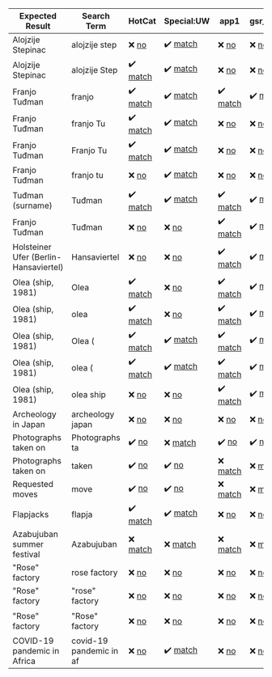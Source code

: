 | Expected Result | Search Term | HotCat | Special:UW | app1 | gsr_intitle | app2 | app3 | app4 |
| --- | --- | --- | --- | --- | --- | --- | --- | --- |
| Alojzije Stepinac | alojzije step | :x: [no](https://commons.wikimedia.org/w/api.php?format=json&action=query&list=allpages&apnamespace=14&aplimit=90&apfrom=alojzije+step&apprefix=alojzije+step "---") | :heavy_check_mark: [match](https://commons.wikimedia.org/w/api.php?format=json&action=opensearch&formatversion=2&namespace=14&limit=90&search=alojzije+step "Category:Alojzije Stepinac, Category:Alojzije Stepinac Square (Gospić), Category:Alojzije Stepinac in sculptures, Category:Alojzije Stepinac street (Orebić), Category:Alojzije Stepinac street (Široki Brijeg), Category:Alojzije Stepinac bust in Gospić") | :x: [no](https://commons.wikimedia.org/w/api.php?format=json&action=query&formatversion=2&generator=search&gsrnamespace=14&gsrlimit=90&gsroffset=0&gsrsearch=alojzije+step "---") | :x: [no](https://commons.wikimedia.org/w/api.php?format=json&action=query&formatversion=2&generator=search&gsrnamespace=14&gsrlimit=90&gsroffset=0&gsrsearch=intitle%3Aalojzije+step "---") | :x: [no](https://commons.wikimedia.org/w/api.php?format=json&action=query&formatversion=2&generator=allcategories&gaclimit=90&gacoffset=0&gacprefix=alojzije+step "---") | :x: [no](https://commons.wikimedia.org/w/api.php?format=json&action=query&formatversion=2&generator=categorymembers&gcmtype=subcat&prop=info&gcmlimit=500&gcmtitle=alojzije+step "---") | :x: [no](https://commons.wikimedia.org/w/api.php?format=json&action=query&formatversion=2&generator=categories&prop=info&gcllimit=500&titles=alojzije+step "---") |
| Alojzije Stepinac | alojzije Step | :heavy_check_mark: [match](https://commons.wikimedia.org/w/api.php?format=json&action=query&list=allpages&apnamespace=14&aplimit=90&apfrom=alojzije+Step&apprefix=alojzije+Step "Category:Alojzije Stepinac, Category:Alojzije Stepinac Square (Gospić), Category:Alojzije Stepinac bust in Gospić, Category:Alojzije Stepinac in sculptures, Category:Alojzije Stepinac street (Orebić), Category:Alojzije Stepinac street (Široki Brijeg)") | :heavy_check_mark: [match](https://commons.wikimedia.org/w/api.php?format=json&action=opensearch&formatversion=2&namespace=14&limit=90&search=alojzije+Step "Category:Alojzije Stepinac, Category:Alojzije Stepinac Square (Gospić), Category:Alojzije Stepinac in sculptures, Category:Alojzije Stepinac street (Orebić), Category:Alojzije Stepinac street (Široki Brijeg), Category:Alojzije Stepinac bust in Gospić") | :x: [no](https://commons.wikimedia.org/w/api.php?format=json&action=query&formatversion=2&generator=search&gsrnamespace=14&gsrlimit=90&gsroffset=0&gsrsearch=alojzije+Step "---") | :x: [no](https://commons.wikimedia.org/w/api.php?format=json&action=query&formatversion=2&generator=search&gsrnamespace=14&gsrlimit=90&gsroffset=0&gsrsearch=intitle%3Aalojzije+Step "---") | :heavy_check_mark: [match](https://commons.wikimedia.org/w/api.php?format=json&action=query&formatversion=2&generator=allcategories&gaclimit=90&gacoffset=0&gacprefix=alojzije+Step "Category:Alojzije Stepinac, Category:Alojzije Stepinac street (Orebić), Category:Alojzije Stepinac street (Široki Brijeg), Category:Alojzije Stepinac in sculptures, Category:Alojzije Stepinac Square (Gospić), Category:Alojzije Stepinac bust in Gospić") | :x: [no](https://commons.wikimedia.org/w/api.php?format=json&action=query&formatversion=2&generator=categorymembers&gcmtype=subcat&prop=info&gcmlimit=500&gcmtitle=alojzije+Step "---") | :x: [no](https://commons.wikimedia.org/w/api.php?format=json&action=query&formatversion=2&generator=categories&prop=info&gcllimit=500&titles=alojzije+Step "---") |
| Franjo Tuđman | franjo | :heavy_check_mark: [match](https://commons.wikimedia.org/w/api.php?format=json&action=query&list=allpages&apnamespace=14&aplimit=90&apfrom=franjo&apprefix=franjo "Category:Franjo Tuđman, Category:Franjo Tuđman's grave, Category:Franjo Tuđman Square (Virovitica), Category:Franjo Tuđman Square (Zagreb), Category:Franjo Tuđman bridge (Dubrovnik), Category:Franjo Tuđman bridge (Čapljina), Category:Franjo Tuđman bust in Diklo, Category:Franjo Tuđman bust in Gospić, Category:Franjo Tuđman bust in Novalja, Category:Franjo Tuđman bust in Sv. Filip i Jakov, Category:Franjo Tuđman bust in Veliko Trgovišće, Category:Franjo Tuđman park, Duga Resa, Category:Franjo Tuđman sculptures, Category:Franjo Tuđman shore (Orebić), Category:Franjo Tuđman square in Blato (Korčula), Category:Franjo Tuđman squares, Category:Franjo Tuđman statue in Makarska, Category:Franjo Tuđman statue in Pridraga, Category:Franjo Tuđman street (Grude), Category:Franjo Tuđman streets") | :heavy_check_mark: [match](https://commons.wikimedia.org/w/api.php?format=json&action=opensearch&formatversion=2&namespace=14&limit=90&search=franjo "Category:Franjo Tuđman, Category:Franjo Tuđman bridge (Dubrovnik), Category:Franjo Tuđman square in Blato (Korčula), Category:Franjo Tuđman statue in Makarska, Category:Franjo Tuđman bust in Diklo, Category:Franjo Tuđman park, Duga Resa, Category:Franjo Tuđman street (Grude), Category:Franjo Tuđman bust in Novalja, Category:Franjo Tuđman bust in Gospić, Category:Franjo Tuđman squares, Category:Franjo Tuđman Square (Virovitica), Category:Franjo Tuđman streets, Category:Franjo Tuđman statue in Pridraga, Category:Franjo Tuđman shore (Orebić), Category:Franjo Tuđman Square (Zagreb), Category:Franjo Tuđman bust in Sv. Filip i Jakov, Category:Franjo Tuđman bridge (Čapljina), Category:Franjo Tuđman bust in Veliko Trgovišće, Category:Franjo Tuđman sculptures, Category:Franjo Tuđman's grave") | :heavy_check_mark: [match](https://commons.wikimedia.org/w/api.php?format=json&action=query&formatversion=2&generator=search&gsrnamespace=14&gsrlimit=90&gsroffset=0&gsrsearch=franjo "Category:Franjo Tuđman, Category:Franjo Tuđman bridge (Čapljina), Category:Franjo Tuđman bridge (Dubrovnik)") | :heavy_check_mark: [match](https://commons.wikimedia.org/w/api.php?format=json&action=query&formatversion=2&generator=search&gsrnamespace=14&gsrlimit=90&gsroffset=0&gsrsearch=intitle%3Afranjo "Category:Franjo Tuđman, Category:Franjo Tuđman bridge (Čapljina), Category:Franjo Tuđman shore (Orebić), Category:Franjo Tuđman bridge (Dubrovnik), Category:Franjo Tuđman street (Grude), Category:Franjo Tuđman statue in Makarska, Category:Franjo Tuđman park, Duga Resa, Category:Franjo Tuđman bust in Diklo, Category:Franjo Tuđman Square (Virovitica), Category:Franjo Tuđman squares, Category:Franjo Tuđman streets, Category:Franjo Tuđman Square (Zagreb), Category:Franjo Tuđman bust in Gospić, Category:Franjo Tuđman bust in Novalja") | :heavy_check_mark: [match](https://commons.wikimedia.org/w/api.php?format=json&action=query&formatversion=2&generator=allcategories&gaclimit=90&gacoffset=0&gacprefix=franjo "Category:Franjo Tuđman Airport, Category:Franjo Tuđman, Category:Franjo Tuđman bridge (Čapljina), Category:Franjo Tuđman shore (Orebić), Category:Franjo Tuđman bridge (Dubrovnik), Category:Franjo Tuđman street (Grude), Category:Franjo Tuđman square in Blato (Korčula), Category:Franjo Tuđman bust in Sv. Filip i Jakov, Category:Franjo Tuđman statue in Makarska, Category:Franjo Tuđman park, Duga Resa, Category:Franjo Tuđman sculptures, Category:Franjo Tuđman statue in Pridraga, Category:Franjo Tuđman bust in Diklo, Category:Franjo Tuđman bust in Veliko Trgovišće, Category:Franjo Tuđman Square (Virovitica), Category:Franjo Tuđman squares, Category:Franjo Tuđman streets, Category:Franjo Tuđman Square (Zagreb), Category:Franjo Tuđman bust in Gospić, Category:Franjo Tuđman bust in Novalja, Category:Franjo Tuđman's grave") | :x: [no](https://commons.wikimedia.org/w/api.php?format=json&action=query&formatversion=2&generator=categorymembers&gcmtype=subcat&prop=info&gcmlimit=500&gcmtitle=franjo "---") | :x: [no](https://commons.wikimedia.org/w/api.php?format=json&action=query&formatversion=2&generator=categories&prop=info&gcllimit=500&titles=franjo "---") |
| Franjo Tuđman | franjo Tu | :heavy_check_mark: [match](https://commons.wikimedia.org/w/api.php?format=json&action=query&list=allpages&apnamespace=14&aplimit=90&apfrom=franjo+Tu&apprefix=franjo+Tu "Category:Franjo Tuđman, Category:Franjo Tuđman's grave, Category:Franjo Tuđman Square (Virovitica), Category:Franjo Tuđman Square (Zagreb), Category:Franjo Tuđman bridge (Dubrovnik), Category:Franjo Tuđman bridge (Čapljina), Category:Franjo Tuđman bust in Diklo, Category:Franjo Tuđman bust in Gospić, Category:Franjo Tuđman bust in Novalja, Category:Franjo Tuđman bust in Sv. Filip i Jakov, Category:Franjo Tuđman bust in Veliko Trgovišće, Category:Franjo Tuđman park, Duga Resa, Category:Franjo Tuđman sculptures, Category:Franjo Tuđman shore (Orebić), Category:Franjo Tuđman square in Blato (Korčula), Category:Franjo Tuđman squares, Category:Franjo Tuđman statue in Makarska, Category:Franjo Tuđman statue in Pridraga, Category:Franjo Tuđman street (Grude), Category:Franjo Tuđman streets") | :heavy_check_mark: [match](https://commons.wikimedia.org/w/api.php?format=json&action=opensearch&formatversion=2&namespace=14&limit=90&search=franjo+Tu "Category:Franjo Tuđman, Category:Franjo Tuđman bridge (Dubrovnik), Category:Franjo Tuđman square in Blato (Korčula), Category:Franjo Tuđman statue in Makarska, Category:Franjo Tuđman bust in Diklo, Category:Franjo Tuđman park, Duga Resa, Category:Franjo Tuđman street (Grude), Category:Franjo Tuđman bust in Novalja, Category:Franjo Tuđman bust in Gospić, Category:Franjo Tuđman squares, Category:Franjo Tuđman Square (Virovitica), Category:Franjo Tuđman streets, Category:Franjo Tuđman statue in Pridraga, Category:Franjo Tuđman shore (Orebić), Category:Franjo Tuđman Square (Zagreb), Category:Franjo Tuđman bust in Sv. Filip i Jakov, Category:Franjo Tuđman bridge (Čapljina), Category:Franjo Tuđman bust in Veliko Trgovišće, Category:Franjo Tuđman sculptures, Category:Franjo Tuđman's grave") | :x: [no](https://commons.wikimedia.org/w/api.php?format=json&action=query&formatversion=2&generator=search&gsrnamespace=14&gsrlimit=90&gsroffset=0&gsrsearch=franjo+Tu "---") | :x: [no](https://commons.wikimedia.org/w/api.php?format=json&action=query&formatversion=2&generator=search&gsrnamespace=14&gsrlimit=90&gsroffset=0&gsrsearch=intitle%3Afranjo+Tu "---") | :heavy_check_mark: [match](https://commons.wikimedia.org/w/api.php?format=json&action=query&formatversion=2&generator=allcategories&gaclimit=90&gacoffset=0&gacprefix=franjo+Tu "Category:Franjo Tuđman Airport, Category:Franjo Tuđman, Category:Franjo Tuđman bridge (Čapljina), Category:Franjo Tuđman shore (Orebić), Category:Franjo Tuđman bridge (Dubrovnik), Category:Franjo Tuđman street (Grude), Category:Franjo Tuđman square in Blato (Korčula), Category:Franjo Tuđman bust in Sv. Filip i Jakov, Category:Franjo Tuđman statue in Makarska, Category:Franjo Tuđman park, Duga Resa, Category:Franjo Tuđman sculptures, Category:Franjo Tuđman statue in Pridraga, Category:Franjo Tuđman bust in Diklo, Category:Franjo Tuđman bust in Veliko Trgovišće, Category:Franjo Tuđman Square (Virovitica), Category:Franjo Tuđman squares, Category:Franjo Tuđman streets, Category:Franjo Tuđman Square (Zagreb), Category:Franjo Tuđman bust in Gospić, Category:Franjo Tuđman bust in Novalja, Category:Franjo Tuđman's grave") | :x: [no](https://commons.wikimedia.org/w/api.php?format=json&action=query&formatversion=2&generator=categorymembers&gcmtype=subcat&prop=info&gcmlimit=500&gcmtitle=franjo+Tu "---") | :x: [no](https://commons.wikimedia.org/w/api.php?format=json&action=query&formatversion=2&generator=categories&prop=info&gcllimit=500&titles=franjo+Tu "---") |
| Franjo Tuđman | Franjo Tu | :heavy_check_mark: [match](https://commons.wikimedia.org/w/api.php?format=json&action=query&list=allpages&apnamespace=14&aplimit=90&apfrom=Franjo+Tu&apprefix=Franjo+Tu "Category:Franjo Tuđman, Category:Franjo Tuđman's grave, Category:Franjo Tuđman Square (Virovitica), Category:Franjo Tuđman Square (Zagreb), Category:Franjo Tuđman bridge (Dubrovnik), Category:Franjo Tuđman bridge (Čapljina), Category:Franjo Tuđman bust in Diklo, Category:Franjo Tuđman bust in Gospić, Category:Franjo Tuđman bust in Novalja, Category:Franjo Tuđman bust in Sv. Filip i Jakov, Category:Franjo Tuđman bust in Veliko Trgovišće, Category:Franjo Tuđman park, Duga Resa, Category:Franjo Tuđman sculptures, Category:Franjo Tuđman shore (Orebić), Category:Franjo Tuđman square in Blato (Korčula), Category:Franjo Tuđman squares, Category:Franjo Tuđman statue in Makarska, Category:Franjo Tuđman statue in Pridraga, Category:Franjo Tuđman street (Grude), Category:Franjo Tuđman streets") | :heavy_check_mark: [match](https://commons.wikimedia.org/w/api.php?format=json&action=opensearch&formatversion=2&namespace=14&limit=90&search=Franjo+Tu "Category:Franjo Tuđman, Category:Franjo Tuđman bridge (Dubrovnik), Category:Franjo Tuđman square in Blato (Korčula), Category:Franjo Tuđman statue in Makarska, Category:Franjo Tuđman bust in Diklo, Category:Franjo Tuđman park, Duga Resa, Category:Franjo Tuđman street (Grude), Category:Franjo Tuđman bust in Novalja, Category:Franjo Tuđman bust in Gospić, Category:Franjo Tuđman squares, Category:Franjo Tuđman Square (Virovitica), Category:Franjo Tuđman streets, Category:Franjo Tuđman statue in Pridraga, Category:Franjo Tuđman shore (Orebić), Category:Franjo Tuđman Square (Zagreb), Category:Franjo Tuđman bust in Sv. Filip i Jakov, Category:Franjo Tuđman bridge (Čapljina), Category:Franjo Tuđman bust in Veliko Trgovišće, Category:Franjo Tuđman sculptures, Category:Franjo Tuđman's grave") | :x: [no](https://commons.wikimedia.org/w/api.php?format=json&action=query&formatversion=2&generator=search&gsrnamespace=14&gsrlimit=90&gsroffset=0&gsrsearch=Franjo+Tu "---") | :x: [no](https://commons.wikimedia.org/w/api.php?format=json&action=query&formatversion=2&generator=search&gsrnamespace=14&gsrlimit=90&gsroffset=0&gsrsearch=intitle%3AFranjo+Tu "---") | :heavy_check_mark: [match](https://commons.wikimedia.org/w/api.php?format=json&action=query&formatversion=2&generator=allcategories&gaclimit=90&gacoffset=0&gacprefix=Franjo+Tu "Category:Franjo Tuđman Airport, Category:Franjo Tuđman, Category:Franjo Tuđman bridge (Čapljina), Category:Franjo Tuđman shore (Orebić), Category:Franjo Tuđman bridge (Dubrovnik), Category:Franjo Tuđman street (Grude), Category:Franjo Tuđman square in Blato (Korčula), Category:Franjo Tuđman bust in Sv. Filip i Jakov, Category:Franjo Tuđman statue in Makarska, Category:Franjo Tuđman park, Duga Resa, Category:Franjo Tuđman sculptures, Category:Franjo Tuđman statue in Pridraga, Category:Franjo Tuđman bust in Diklo, Category:Franjo Tuđman bust in Veliko Trgovišće, Category:Franjo Tuđman Square (Virovitica), Category:Franjo Tuđman squares, Category:Franjo Tuđman streets, Category:Franjo Tuđman Square (Zagreb), Category:Franjo Tuđman bust in Gospić, Category:Franjo Tuđman bust in Novalja, Category:Franjo Tuđman's grave") | :x: [no](https://commons.wikimedia.org/w/api.php?format=json&action=query&formatversion=2&generator=categorymembers&gcmtype=subcat&prop=info&gcmlimit=500&gcmtitle=Franjo+Tu "---") | :x: [no](https://commons.wikimedia.org/w/api.php?format=json&action=query&formatversion=2&generator=categories&prop=info&gcllimit=500&titles=Franjo+Tu "---") |
| Franjo Tuđman | franjo tu | :x: [no](https://commons.wikimedia.org/w/api.php?format=json&action=query&list=allpages&apnamespace=14&aplimit=90&apfrom=franjo+tu&apprefix=franjo+tu "---") | :heavy_check_mark: [match](https://commons.wikimedia.org/w/api.php?format=json&action=opensearch&formatversion=2&namespace=14&limit=90&search=franjo+tu "Category:Franjo Tuđman, Category:Franjo Tuđman bridge (Dubrovnik), Category:Franjo Tuđman square in Blato (Korčula), Category:Franjo Tuđman statue in Makarska, Category:Franjo Tuđman bust in Diklo, Category:Franjo Tuđman park, Duga Resa, Category:Franjo Tuđman street (Grude), Category:Franjo Tuđman bust in Novalja, Category:Franjo Tuđman bust in Gospić, Category:Franjo Tuđman squares, Category:Franjo Tuđman Square (Virovitica), Category:Franjo Tuđman streets, Category:Franjo Tuđman statue in Pridraga, Category:Franjo Tuđman shore (Orebić), Category:Franjo Tuđman Square (Zagreb), Category:Franjo Tuđman bust in Sv. Filip i Jakov, Category:Franjo Tuđman bridge (Čapljina), Category:Franjo Tuđman bust in Veliko Trgovišće, Category:Franjo Tuđman sculptures, Category:Franjo Tuđman's grave") | :x: [no](https://commons.wikimedia.org/w/api.php?format=json&action=query&formatversion=2&generator=search&gsrnamespace=14&gsrlimit=90&gsroffset=0&gsrsearch=franjo+tu "---") | :x: [no](https://commons.wikimedia.org/w/api.php?format=json&action=query&formatversion=2&generator=search&gsrnamespace=14&gsrlimit=90&gsroffset=0&gsrsearch=intitle%3Afranjo+tu "---") | :x: [no](https://commons.wikimedia.org/w/api.php?format=json&action=query&formatversion=2&generator=allcategories&gaclimit=90&gacoffset=0&gacprefix=franjo+tu "---") | :x: [no](https://commons.wikimedia.org/w/api.php?format=json&action=query&formatversion=2&generator=categorymembers&gcmtype=subcat&prop=info&gcmlimit=500&gcmtitle=franjo+tu "---") | :x: [no](https://commons.wikimedia.org/w/api.php?format=json&action=query&formatversion=2&generator=categories&prop=info&gcllimit=500&titles=franjo+tu "---") |
| Tuđman (surname) | Tuđman | :heavy_check_mark: [match](https://commons.wikimedia.org/w/api.php?format=json&action=query&list=allpages&apnamespace=14&aplimit=90&apfrom=Tu%C4%91man&apprefix=Tu%C4%91man "Category:Tuđman (surname)") | :heavy_check_mark: [match](https://commons.wikimedia.org/w/api.php?format=json&action=opensearch&formatversion=2&namespace=14&limit=90&search=Tu%C4%91man "Category:Tuđman (surname)") | :heavy_check_mark: [match](https://commons.wikimedia.org/w/api.php?format=json&action=query&formatversion=2&generator=search&gsrnamespace=14&gsrlimit=90&gsroffset=0&gsrsearch=Tu%C4%91man "Category:Tuđman (surname)") | :heavy_check_mark: [match](https://commons.wikimedia.org/w/api.php?format=json&action=query&formatversion=2&generator=search&gsrnamespace=14&gsrlimit=90&gsroffset=0&gsrsearch=intitle%3ATu%C4%91man "Category:Tuđman (surname)") | :heavy_check_mark: [match](https://commons.wikimedia.org/w/api.php?format=json&action=query&formatversion=2&generator=allcategories&gaclimit=90&gacoffset=0&gacprefix=Tu%C4%91man "Category:Tuđman (surname)") | :x: [no](https://commons.wikimedia.org/w/api.php?format=json&action=query&formatversion=2&generator=categorymembers&gcmtype=subcat&prop=info&gcmlimit=500&gcmtitle=Tu%C4%91man "---") | :x: [no](https://commons.wikimedia.org/w/api.php?format=json&action=query&formatversion=2&generator=categories&prop=info&gcllimit=500&titles=Tu%C4%91man "---") |
| Franjo Tuđman | Tuđman | :x: [no](https://commons.wikimedia.org/w/api.php?format=json&action=query&list=allpages&apnamespace=14&aplimit=90&apfrom=Tu%C4%91man&apprefix=Tu%C4%91man "---") | :x: [no](https://commons.wikimedia.org/w/api.php?format=json&action=opensearch&formatversion=2&namespace=14&limit=90&search=Tu%C4%91man "---") | :heavy_check_mark: [match](https://commons.wikimedia.org/w/api.php?format=json&action=query&formatversion=2&generator=search&gsrnamespace=14&gsrlimit=90&gsroffset=0&gsrsearch=Tu%C4%91man "Category:Franjo Tuđman, Category:Franjo Tuđman bridge (Čapljina), Category:Franjo Tuđman shore (Orebić), Category:Franjo Tuđman bridge (Dubrovnik), Category:Franjo Tuđman street (Grude), Category:Franjo Tuđman square in Blato (Korčula), Category:Franjo Tuđman bust in Sv. Filip i Jakov, Category:Franjo Tuđman statue in Makarska, Category:Franjo Tuđman park, Duga Resa, Category:Franjo Tuđman sculptures, Category:Franjo Tuđman statue in Pridraga, Category:Franjo Tuđman bust in Diklo, Category:Franjo Tuđman bust in Veliko Trgovišće, Category:Franjo Tuđman Square (Virovitica), Category:Franjo Tuđman squares, Category:Franjo Tuđman streets, Category:Franjo Tuđman Square (Zagreb), Category:Franjo Tuđman bust in Gospić, Category:Franjo Tuđman bust in Novalja, Category:Franjo Tuđman's grave") | :heavy_check_mark: [match](https://commons.wikimedia.org/w/api.php?format=json&action=query&formatversion=2&generator=search&gsrnamespace=14&gsrlimit=90&gsroffset=0&gsrsearch=intitle%3ATu%C4%91man "Category:Franjo Tuđman, Category:Franjo Tuđman bridge (Čapljina), Category:Franjo Tuđman shore (Orebić), Category:Franjo Tuđman bridge (Dubrovnik), Category:Franjo Tuđman street (Grude), Category:Franjo Tuđman square in Blato (Korčula), Category:Franjo Tuđman bust in Sv. Filip i Jakov, Category:Franjo Tuđman statue in Makarska, Category:Franjo Tuđman park, Duga Resa, Category:Franjo Tuđman sculptures, Category:Franjo Tuđman statue in Pridraga, Category:Franjo Tuđman bust in Diklo, Category:Franjo Tuđman bust in Veliko Trgovišće, Category:Franjo Tuđman Square (Virovitica), Category:Franjo Tuđman squares, Category:Franjo Tuđman streets, Category:Franjo Tuđman Square (Zagreb), Category:Franjo Tuđman bust in Gospić, Category:Franjo Tuđman bust in Novalja, Category:Franjo Tuđman's grave") | :x: [no](https://commons.wikimedia.org/w/api.php?format=json&action=query&formatversion=2&generator=allcategories&gaclimit=90&gacoffset=0&gacprefix=Tu%C4%91man "---") | :x: [no](https://commons.wikimedia.org/w/api.php?format=json&action=query&formatversion=2&generator=categorymembers&gcmtype=subcat&prop=info&gcmlimit=500&gcmtitle=Tu%C4%91man "---") | :x: [no](https://commons.wikimedia.org/w/api.php?format=json&action=query&formatversion=2&generator=categories&prop=info&gcllimit=500&titles=Tu%C4%91man "---") |
| Holsteiner Ufer (Berlin-Hansaviertel) | Hansaviertel | :x: [no](https://commons.wikimedia.org/w/api.php?format=json&action=query&list=allpages&apnamespace=14&aplimit=90&apfrom=Hansaviertel&apprefix=Hansaviertel "---") | :x: [no](https://commons.wikimedia.org/w/api.php?format=json&action=opensearch&formatversion=2&namespace=14&limit=90&search=Hansaviertel "---") | :heavy_check_mark: [match](https://commons.wikimedia.org/w/api.php?format=json&action=query&formatversion=2&generator=search&gsrnamespace=14&gsrlimit=90&gsroffset=0&gsrsearch=Hansaviertel "Category:Holsteiner Ufer (Berlin-Hansaviertel)") | :heavy_check_mark: [match](https://commons.wikimedia.org/w/api.php?format=json&action=query&formatversion=2&generator=search&gsrnamespace=14&gsrlimit=90&gsroffset=0&gsrsearch=intitle%3AHansaviertel "Category:Holsteiner Ufer (Berlin-Hansaviertel)") | :x: [no](https://commons.wikimedia.org/w/api.php?format=json&action=query&formatversion=2&generator=allcategories&gaclimit=90&gacoffset=0&gacprefix=Hansaviertel "---") | :x: [no](https://commons.wikimedia.org/w/api.php?format=json&action=query&formatversion=2&generator=categorymembers&gcmtype=subcat&prop=info&gcmlimit=500&gcmtitle=Hansaviertel "---") | :x: [no](https://commons.wikimedia.org/w/api.php?format=json&action=query&formatversion=2&generator=categories&prop=info&gcllimit=500&titles=Hansaviertel "---") |
| Olea (ship, 1981) | Olea | :heavy_check_mark: [match](https://commons.wikimedia.org/w/api.php?format=json&action=query&list=allpages&apnamespace=14&aplimit=90&apfrom=Olea&apprefix=Olea "Category:Olea (ship, 1981)") | :x: [no](https://commons.wikimedia.org/w/api.php?format=json&action=opensearch&formatversion=2&namespace=14&limit=90&search=Olea "---") | :heavy_check_mark: [match](https://commons.wikimedia.org/w/api.php?format=json&action=query&formatversion=2&generator=search&gsrnamespace=14&gsrlimit=90&gsroffset=0&gsrsearch=Olea "Category:Olea (ship, 1981)") | :heavy_check_mark: [match](https://commons.wikimedia.org/w/api.php?format=json&action=query&formatversion=2&generator=search&gsrnamespace=14&gsrlimit=90&gsroffset=0&gsrsearch=intitle%3AOlea "Category:Olea (ship, 1981)") | :heavy_check_mark: [match](https://commons.wikimedia.org/w/api.php?format=json&action=query&formatversion=2&generator=allcategories&gaclimit=90&gacoffset=0&gacprefix=Olea "Category:Olea (ship, 1981)") | :x: [no](https://commons.wikimedia.org/w/api.php?format=json&action=query&formatversion=2&generator=categorymembers&gcmtype=subcat&prop=info&gcmlimit=500&gcmtitle=Olea "---") | :x: [no](https://commons.wikimedia.org/w/api.php?format=json&action=query&formatversion=2&generator=categories&prop=info&gcllimit=500&titles=Olea "---") |
| Olea (ship, 1981) | olea | :heavy_check_mark: [match](https://commons.wikimedia.org/w/api.php?format=json&action=query&list=allpages&apnamespace=14&aplimit=90&apfrom=olea&apprefix=olea "Category:Olea (ship, 1981)") | :x: [no](https://commons.wikimedia.org/w/api.php?format=json&action=opensearch&formatversion=2&namespace=14&limit=90&search=olea "---") | :heavy_check_mark: [match](https://commons.wikimedia.org/w/api.php?format=json&action=query&formatversion=2&generator=search&gsrnamespace=14&gsrlimit=90&gsroffset=0&gsrsearch=olea "Category:Olea (ship, 1981)") | :heavy_check_mark: [match](https://commons.wikimedia.org/w/api.php?format=json&action=query&formatversion=2&generator=search&gsrnamespace=14&gsrlimit=90&gsroffset=0&gsrsearch=intitle%3Aolea "Category:Olea (ship, 1981)") | :heavy_check_mark: [match](https://commons.wikimedia.org/w/api.php?format=json&action=query&formatversion=2&generator=allcategories&gaclimit=90&gacoffset=0&gacprefix=olea "Category:Olea (ship, 1981)") | :x: [no](https://commons.wikimedia.org/w/api.php?format=json&action=query&formatversion=2&generator=categorymembers&gcmtype=subcat&prop=info&gcmlimit=500&gcmtitle=olea "---") | :x: [no](https://commons.wikimedia.org/w/api.php?format=json&action=query&formatversion=2&generator=categories&prop=info&gcllimit=500&titles=olea "---") |
| Olea (ship, 1981) | Olea ( | :heavy_check_mark: [match](https://commons.wikimedia.org/w/api.php?format=json&action=query&list=allpages&apnamespace=14&aplimit=90&apfrom=Olea+%28&apprefix=Olea+%28 "Category:Olea (ship, 1981)") | :heavy_check_mark: [match](https://commons.wikimedia.org/w/api.php?format=json&action=opensearch&formatversion=2&namespace=14&limit=90&search=Olea+%28 "Category:Olea (ship, 1981)") | :heavy_check_mark: [match](https://commons.wikimedia.org/w/api.php?format=json&action=query&formatversion=2&generator=search&gsrnamespace=14&gsrlimit=90&gsroffset=0&gsrsearch=Olea+%28 "Category:Olea (ship, 1981)") | :heavy_check_mark: [match](https://commons.wikimedia.org/w/api.php?format=json&action=query&formatversion=2&generator=search&gsrnamespace=14&gsrlimit=90&gsroffset=0&gsrsearch=intitle%3AOlea+%28 "Category:Olea (ship, 1981)") | :heavy_check_mark: [match](https://commons.wikimedia.org/w/api.php?format=json&action=query&formatversion=2&generator=allcategories&gaclimit=90&gacoffset=0&gacprefix=Olea+%28 "Category:Olea (ship, 1981)") | :x: [no](https://commons.wikimedia.org/w/api.php?format=json&action=query&formatversion=2&generator=categorymembers&gcmtype=subcat&prop=info&gcmlimit=500&gcmtitle=Olea+%28 "---") | :x: [no](https://commons.wikimedia.org/w/api.php?format=json&action=query&formatversion=2&generator=categories&prop=info&gcllimit=500&titles=Olea+%28 "---") |
| Olea (ship, 1981) | olea ( | :heavy_check_mark: [match](https://commons.wikimedia.org/w/api.php?format=json&action=query&list=allpages&apnamespace=14&aplimit=90&apfrom=olea+%28&apprefix=olea+%28 "Category:Olea (ship, 1981)") | :heavy_check_mark: [match](https://commons.wikimedia.org/w/api.php?format=json&action=opensearch&formatversion=2&namespace=14&limit=90&search=olea+%28 "Category:Olea (ship, 1981)") | :heavy_check_mark: [match](https://commons.wikimedia.org/w/api.php?format=json&action=query&formatversion=2&generator=search&gsrnamespace=14&gsrlimit=90&gsroffset=0&gsrsearch=olea+%28 "Category:Olea (ship, 1981)") | :heavy_check_mark: [match](https://commons.wikimedia.org/w/api.php?format=json&action=query&formatversion=2&generator=search&gsrnamespace=14&gsrlimit=90&gsroffset=0&gsrsearch=intitle%3Aolea+%28 "Category:Olea (ship, 1981)") | :heavy_check_mark: [match](https://commons.wikimedia.org/w/api.php?format=json&action=query&formatversion=2&generator=allcategories&gaclimit=90&gacoffset=0&gacprefix=olea+%28 "Category:Olea (ship, 1981)") | :x: [no](https://commons.wikimedia.org/w/api.php?format=json&action=query&formatversion=2&generator=categorymembers&gcmtype=subcat&prop=info&gcmlimit=500&gcmtitle=olea+%28 "---") | :x: [no](https://commons.wikimedia.org/w/api.php?format=json&action=query&formatversion=2&generator=categories&prop=info&gcllimit=500&titles=olea+%28 "---") |
| Olea (ship, 1981) | olea ship | :x: [no](https://commons.wikimedia.org/w/api.php?format=json&action=query&list=allpages&apnamespace=14&aplimit=90&apfrom=olea+ship&apprefix=olea+ship "---") | :x: [no](https://commons.wikimedia.org/w/api.php?format=json&action=opensearch&formatversion=2&namespace=14&limit=90&search=olea+ship "---") | :heavy_check_mark: [match](https://commons.wikimedia.org/w/api.php?format=json&action=query&formatversion=2&generator=search&gsrnamespace=14&gsrlimit=90&gsroffset=0&gsrsearch=olea+ship "Category:Olea (ship, 1981)") | :heavy_check_mark: [match](https://commons.wikimedia.org/w/api.php?format=json&action=query&formatversion=2&generator=search&gsrnamespace=14&gsrlimit=90&gsroffset=0&gsrsearch=intitle%3Aolea+ship "Category:Olea (ship, 1981)") | :x: [no](https://commons.wikimedia.org/w/api.php?format=json&action=query&formatversion=2&generator=allcategories&gaclimit=90&gacoffset=0&gacprefix=olea+ship "---") | :x: [no](https://commons.wikimedia.org/w/api.php?format=json&action=query&formatversion=2&generator=categorymembers&gcmtype=subcat&prop=info&gcmlimit=500&gcmtitle=olea+ship "---") | :x: [no](https://commons.wikimedia.org/w/api.php?format=json&action=query&formatversion=2&generator=categories&prop=info&gcllimit=500&titles=olea+ship "---") |
| Archeology in Japan | archeology japan | :x: [no](https://commons.wikimedia.org/w/api.php?format=json&action=query&list=allpages&apnamespace=14&aplimit=90&apfrom=archeology+japan&apprefix=archeology+japan "---") | :x: [no](https://commons.wikimedia.org/w/api.php?format=json&action=opensearch&formatversion=2&namespace=14&limit=90&search=archeology+japan "---") | :x: [no](https://commons.wikimedia.org/w/api.php?format=json&action=query&formatversion=2&generator=search&gsrnamespace=14&gsrlimit=90&gsroffset=0&gsrsearch=archeology+japan "---") | :x: [no](https://commons.wikimedia.org/w/api.php?format=json&action=query&formatversion=2&generator=search&gsrnamespace=14&gsrlimit=90&gsroffset=0&gsrsearch=intitle%3Aarcheology+japan "---") | :x: [no](https://commons.wikimedia.org/w/api.php?format=json&action=query&formatversion=2&generator=allcategories&gaclimit=90&gacoffset=0&gacprefix=archeology+japan "---") | :x: [no](https://commons.wikimedia.org/w/api.php?format=json&action=query&formatversion=2&generator=categorymembers&gcmtype=subcat&prop=info&gcmlimit=500&gcmtitle=archeology+japan "---") | :x: [no](https://commons.wikimedia.org/w/api.php?format=json&action=query&formatversion=2&generator=categories&prop=info&gcllimit=500&titles=archeology+japan "---") |
| Photographs taken on | Photographs ta | :heavy_check_mark: [no](https://commons.wikimedia.org/w/api.php?format=json&action=query&list=allpages&apnamespace=14&aplimit=90&apfrom=Photographs+ta&apprefix=Photographs+ta "---") | :x: [match](https://commons.wikimedia.org/w/api.php?format=json&action=opensearch&formatversion=2&namespace=14&limit=90&search=Photographs+ta "Category:Photographs taken on 2004-02-01, Category:Photographs taken on 2016-04-09, Category:Photographs taken on 2017-05-10, Category:Photographs taken on 2009-06-28, Category:Photographs taken on 2017-05-05, Category:Photographs taken on 2020-01-29, Category:Photographs taken on 2020-08-14, Category:Photographs taken on 2014-03-31, Category:Photographs taken on 2011-08-01, Category:Photographs taken on 3 June, Category:Photographs taken on 2016-04-01, Category:Photographs taken on 2007-06-30, Category:Photographs taken on 2011-02-07, Category:Photographs taken on 2017-04-30, Category:Photographs taken on 2011-06-23, Category:Photographs taken on 2022-11-28, Category:Photographs taken on 7 June, Category:Photographs taken on 5 June, Category:Photographs taken on 1 June, Category:Photographs taken on 2014-04-12, Category:Photographs taken on 2022-11-23, Category:Photographs taken on 2019-06-18, Category:Photographs taken on 2019-03-12, Category:Photographs taken on 2016-07-05, Category:Photographs taken on 2011-12-27, Category:Photographs taken on 2019-11-04, Category:Photographs taken on 2014-06-30, Category:Photographs taken on 2017-03-30, Category:Photographs taken on 2016-04-14, Category:Photographs taken on 2005-08-01, Category:Photographs taken on 2005-04-21, Category:Photographs taken on 2016-04-27, Category:Photographs taken on 2004-10-11, Category:Photographs taken on 2012-10-29, Category:Photographs taken on 2004-04-15, Category:Photographs taken on 2005-08-28, Category:Photographs taken on 2020-07-05, Category:Photographs taken on 2002-10-25, Category:Photographs taken on 2019-05-14, Category:Photographs taken on 2019-05-13, Category:Photographs taken on 2009-10-04, Category:Photographs taken on 2019-08-29, Category:Photographs taken on 2008-03-07, Category:Photographs taken on 2007-06-10, Category:Photographs taken on 2004-01-14, Category:Photographs taken on 2019-11-14, Category:Photographs taken on 2016-10-12, Category:Photographs taken on 2019-05-08, Category:Photographs taken on 2016-07-30, Category:Photographs taken on 2017-07-10, Category:Photographs taken on 2 January, Category:Photographs taken on 2018-11-13, Category:Photographs taken on 2013-07-12, Category:Photographs taken on 2011-01-03, Category:Photographs taken on 2019-03-22, Category:Photographs taken on 2022-10-21, Category:Photographs taken on 2009-09-22, Category:Photographs taken on 2006-08-15, Category:Photographs taken on 2016-05-22, Category:Photographs taken on 2017-11-06, Category:Photographs taken on 2022-06-10, Category:Photographs taken on 2022-10-26, Category:Photographs taken on 2011-04-28, Category:Photographs taken on 2003-03-17, Category:Photographs taken on 2008-04-08, Category:Photographs taken on 2002-03-21, Category:Photographs taken on 2006-08-19, Category:Photographs taken on 2016-09-17, Category:Photographs taken on 2016-02-25, Category:Photographs taken on 2003-01-22, Category:Photographs taken on 2004-03-28, Category:Photographs taken on 2005-10-26, Category:Photographs taken on 2012-07-10, Category:Photographs taken on 2006-08-01, Category:Photographs taken on 2010-09-20, Category:Photographs taken on 2013-06-12, Category:Photographs taken on 28 May, Category:Photographs taken on 2007-10-13, Category:Photographs taken on 2014-11-25, Category:Photographs taken on 2019-02-09, Category:Photographs taken on 2007-05-31, Category:Photographs taken on 2016-07-16, Category:Photographs taken on 2005-08-24") | :heavy_check_mark: [no](https://commons.wikimedia.org/w/api.php?format=json&action=query&formatversion=2&generator=search&gsrnamespace=14&gsrlimit=90&gsroffset=0&gsrsearch=Photographs+ta "---") | :heavy_check_mark: [no](https://commons.wikimedia.org/w/api.php?format=json&action=query&formatversion=2&generator=search&gsrnamespace=14&gsrlimit=90&gsroffset=0&gsrsearch=intitle%3APhotographs+ta "---") | :heavy_check_mark: [no](https://commons.wikimedia.org/w/api.php?format=json&action=query&formatversion=2&generator=allcategories&gaclimit=90&gacoffset=0&gacprefix=Photographs+ta "---") | :heavy_check_mark: [no](https://commons.wikimedia.org/w/api.php?format=json&action=query&formatversion=2&generator=categorymembers&gcmtype=subcat&prop=info&gcmlimit=500&gcmtitle=Photographs+ta "---") | :heavy_check_mark: [no](https://commons.wikimedia.org/w/api.php?format=json&action=query&formatversion=2&generator=categories&prop=info&gcllimit=500&titles=Photographs+ta "---") |
| Photographs taken on | taken | :heavy_check_mark: [no](https://commons.wikimedia.org/w/api.php?format=json&action=query&list=allpages&apnamespace=14&aplimit=90&apfrom=taken&apprefix=taken "---") | :heavy_check_mark: [no](https://commons.wikimedia.org/w/api.php?format=json&action=opensearch&formatversion=2&namespace=14&limit=90&search=taken "---") | :x: [match](https://commons.wikimedia.org/w/api.php?format=json&action=query&formatversion=2&generator=search&gsrnamespace=14&gsrlimit=90&gsroffset=0&gsrsearch=taken "Category:Photographs taken on Agfaphoto films, Category:Photographs taken on 2020-14-09") | :x: [match](https://commons.wikimedia.org/w/api.php?format=json&action=query&formatversion=2&generator=search&gsrnamespace=14&gsrlimit=90&gsroffset=0&gsrsearch=intitle%3Ataken "Category:Photographs taken on Agfaphoto films, Category:Photographs taken on 2020-14-09") | :heavy_check_mark: [no](https://commons.wikimedia.org/w/api.php?format=json&action=query&formatversion=2&generator=allcategories&gaclimit=90&gacoffset=0&gacprefix=taken "---") | :heavy_check_mark: [no](https://commons.wikimedia.org/w/api.php?format=json&action=query&formatversion=2&generator=categorymembers&gcmtype=subcat&prop=info&gcmlimit=500&gcmtitle=taken "---") | :heavy_check_mark: [no](https://commons.wikimedia.org/w/api.php?format=json&action=query&formatversion=2&generator=categories&prop=info&gcllimit=500&titles=taken "---") |
| Requested moves | move | :heavy_check_mark: [no](https://commons.wikimedia.org/w/api.php?format=json&action=query&list=allpages&apnamespace=14&aplimit=90&apfrom=move&apprefix=move "---") | :heavy_check_mark: [no](https://commons.wikimedia.org/w/api.php?format=json&action=opensearch&formatversion=2&namespace=14&limit=90&search=move "---") | :x: [match](https://commons.wikimedia.org/w/api.php?format=json&action=query&formatversion=2&generator=search&gsrnamespace=14&gsrlimit=90&gsroffset=0&gsrsearch=move "Category:Requested moves, Category:Requested moves (date undefined), Category:Requested moves (14+ days), Category:Requested moves (7+ days), Category:Requested moves (all), Category:Requested moves (new), Category:Requested moves (21+ days), Category:Requested moves (50+ days), Category:Requested moves (no name suggested), Category:Requested moves with target, Category:Requested moves (other)") | :x: [match](https://commons.wikimedia.org/w/api.php?format=json&action=query&formatversion=2&generator=search&gsrnamespace=14&gsrlimit=90&gsroffset=0&gsrsearch=intitle%3Amove "Category:Requested moves, Category:Requested moves (date undefined), Category:Requested moves (14+ days), Category:Requested moves (7+ days), Category:Requested moves (all), Category:Requested moves (new), Category:Requested moves (21+ days), Category:Requested moves (50+ days), Category:Requested moves (no name suggested), Category:Requested moves with target, Category:Requested moves (other)") | :heavy_check_mark: [no](https://commons.wikimedia.org/w/api.php?format=json&action=query&formatversion=2&generator=allcategories&gaclimit=90&gacoffset=0&gacprefix=move "---") | :heavy_check_mark: [no](https://commons.wikimedia.org/w/api.php?format=json&action=query&formatversion=2&generator=categorymembers&gcmtype=subcat&prop=info&gcmlimit=500&gcmtitle=move "---") | :heavy_check_mark: [no](https://commons.wikimedia.org/w/api.php?format=json&action=query&formatversion=2&generator=categories&prop=info&gcllimit=500&titles=move "---") |
| Flapjacks | flapja | :heavy_check_mark: [match](https://commons.wikimedia.org/w/api.php?format=json&action=query&list=allpages&apnamespace=14&aplimit=90&apfrom=flapja&apprefix=flapja "Category:Flapjacks, Category:Flapjacks Restaurant") | :heavy_check_mark: [match](https://commons.wikimedia.org/w/api.php?format=json&action=opensearch&formatversion=2&namespace=14&limit=90&search=flapja "Category:Flapjacks, Category:Flapjacks Restaurant, https://commons.wikimedia.org/wiki/Category:Flapjacks, https://commons.wikimedia.org/wiki/Category:Flapjacks_Restaurant") | :x: [no](https://commons.wikimedia.org/w/api.php?format=json&action=query&formatversion=2&generator=search&gsrnamespace=14&gsrlimit=90&gsroffset=0&gsrsearch=flapja "---") | :x: [no](https://commons.wikimedia.org/w/api.php?format=json&action=query&formatversion=2&generator=search&gsrnamespace=14&gsrlimit=90&gsroffset=0&gsrsearch=intitle%3Aflapja "---") | :heavy_check_mark: [match](https://commons.wikimedia.org/w/api.php?format=json&action=query&formatversion=2&generator=allcategories&gaclimit=90&gacoffset=0&gacprefix=flapja "Category:Flapjacks, Category:Flapjacks Restaurant") | :x: [no](https://commons.wikimedia.org/w/api.php?format=json&action=query&formatversion=2&generator=categorymembers&gcmtype=subcat&prop=info&gcmlimit=500&gcmtitle=flapja "---") | :x: [no](https://commons.wikimedia.org/w/api.php?format=json&action=query&formatversion=2&generator=categories&prop=info&gcllimit=500&titles=flapja "---") |
| Azabujuban summer festival | Azabujuban | :x: [match](https://commons.wikimedia.org/w/api.php?format=json&action=query&list=allpages&apnamespace=14&aplimit=90&apfrom=Azabujuban&apprefix=Azabujuban "Category:Azabujuban summer festival") | :x: [match](https://commons.wikimedia.org/w/api.php?format=json&action=opensearch&formatversion=2&namespace=14&limit=90&search=Azabujuban "Category:Azabujuban summer festival") | :x: [match](https://commons.wikimedia.org/w/api.php?format=json&action=query&formatversion=2&generator=search&gsrnamespace=14&gsrlimit=90&gsroffset=0&gsrsearch=Azabujuban "Category:Azabujuban summer festival") | :x: [match](https://commons.wikimedia.org/w/api.php?format=json&action=query&formatversion=2&generator=search&gsrnamespace=14&gsrlimit=90&gsroffset=0&gsrsearch=intitle%3AAzabujuban "Category:Azabujuban summer festival") | :x: [match](https://commons.wikimedia.org/w/api.php?format=json&action=query&formatversion=2&generator=allcategories&gaclimit=90&gacoffset=0&gacprefix=Azabujuban "Category:Azabujuban summer festival") | :heavy_check_mark: [no](https://commons.wikimedia.org/w/api.php?format=json&action=query&formatversion=2&generator=categorymembers&gcmtype=subcat&prop=info&gcmlimit=500&gcmtitle=Azabujuban "---") | :heavy_check_mark: [no](https://commons.wikimedia.org/w/api.php?format=json&action=query&formatversion=2&generator=categories&prop=info&gcllimit=500&titles=Azabujuban "---") |
| "Rose" factory | rose factory | :x: [no](https://commons.wikimedia.org/w/api.php?format=json&action=query&list=allpages&apnamespace=14&aplimit=90&apfrom=rose+factory&apprefix=rose+factory "---") | :x: [no](https://commons.wikimedia.org/w/api.php?format=json&action=opensearch&formatversion=2&namespace=14&limit=90&search=rose+factory "---") | :x: [no](https://commons.wikimedia.org/w/api.php?format=json&action=query&formatversion=2&generator=search&gsrnamespace=14&gsrlimit=90&gsroffset=0&gsrsearch=rose+factory "---") | :x: [no](https://commons.wikimedia.org/w/api.php?format=json&action=query&formatversion=2&generator=search&gsrnamespace=14&gsrlimit=90&gsroffset=0&gsrsearch=intitle%3Arose+factory "---") | :x: [no](https://commons.wikimedia.org/w/api.php?format=json&action=query&formatversion=2&generator=allcategories&gaclimit=90&gacoffset=0&gacprefix=rose+factory "---") | :x: [no](https://commons.wikimedia.org/w/api.php?format=json&action=query&formatversion=2&generator=categorymembers&gcmtype=subcat&prop=info&gcmlimit=500&gcmtitle=rose+factory "---") | :x: [no](https://commons.wikimedia.org/w/api.php?format=json&action=query&formatversion=2&generator=categories&prop=info&gcllimit=500&titles=rose+factory "---") |
| "Rose" factory | "rose" factory | :x: [no](https://commons.wikimedia.org/w/api.php?format=json&action=query&list=allpages&apnamespace=14&aplimit=90&apfrom=%22rose%22+factory&apprefix=%22rose%22+factory "---") | :x: [no](https://commons.wikimedia.org/w/api.php?format=json&action=opensearch&formatversion=2&namespace=14&limit=90&search=%22rose%22+factory "---") | :x: [no](https://commons.wikimedia.org/w/api.php?format=json&action=query&formatversion=2&generator=search&gsrnamespace=14&gsrlimit=90&gsroffset=0&gsrsearch=%22rose%22+factory "---") | :x: [no](https://commons.wikimedia.org/w/api.php?format=json&action=query&formatversion=2&generator=search&gsrnamespace=14&gsrlimit=90&gsroffset=0&gsrsearch=intitle%3A%22rose%22+factory "---") | :x: [no](https://commons.wikimedia.org/w/api.php?format=json&action=query&formatversion=2&generator=allcategories&gaclimit=90&gacoffset=0&gacprefix=%22rose%22+factory "---") | :x: [no](https://commons.wikimedia.org/w/api.php?format=json&action=query&formatversion=2&generator=categorymembers&gcmtype=subcat&prop=info&gcmlimit=500&gcmtitle=%22rose%22+factory "---") | :x: [no](https://commons.wikimedia.org/w/api.php?format=json&action=query&formatversion=2&generator=categories&prop=info&gcllimit=500&titles=%22rose%22+factory "---") |
| "Rose" factory | "Rose" factory | :x: [no](https://commons.wikimedia.org/w/api.php?format=json&action=query&list=allpages&apnamespace=14&aplimit=90&apfrom=%22Rose%22+factory&apprefix=%22Rose%22+factory "---") | :x: [no](https://commons.wikimedia.org/w/api.php?format=json&action=opensearch&formatversion=2&namespace=14&limit=90&search=%22Rose%22+factory "---") | :x: [no](https://commons.wikimedia.org/w/api.php?format=json&action=query&formatversion=2&generator=search&gsrnamespace=14&gsrlimit=90&gsroffset=0&gsrsearch=%22Rose%22+factory "---") | :x: [no](https://commons.wikimedia.org/w/api.php?format=json&action=query&formatversion=2&generator=search&gsrnamespace=14&gsrlimit=90&gsroffset=0&gsrsearch=intitle%3A%22Rose%22+factory "---") | :heavy_check_mark: [match](https://commons.wikimedia.org/w/api.php?format=json&action=query&formatversion=2&generator=allcategories&gaclimit=90&gacoffset=0&gacprefix=%22Rose%22+factory "Category:\"Rose\" factory") | :x: [no](https://commons.wikimedia.org/w/api.php?format=json&action=query&formatversion=2&generator=categorymembers&gcmtype=subcat&prop=info&gcmlimit=500&gcmtitle=%22Rose%22+factory "---") | :x: [no](https://commons.wikimedia.org/w/api.php?format=json&action=query&formatversion=2&generator=categories&prop=info&gcllimit=500&titles=%22Rose%22+factory "---") |
| COVID-19 pandemic in Africa | covid-19 pandemic in af | :x: [no](https://commons.wikimedia.org/w/api.php?format=json&action=query&list=allpages&apnamespace=14&aplimit=90&apfrom=covid-19+pandemic+in+af&apprefix=covid-19+pandemic+in+af "---") | :heavy_check_mark: [match](https://commons.wikimedia.org/w/api.php?format=json&action=opensearch&formatversion=2&namespace=14&limit=90&search=covid-19+pandemic+in+af "Category:COVID-19 pandemic in Africa") | :x: [no](https://commons.wikimedia.org/w/api.php?format=json&action=query&formatversion=2&generator=search&gsrnamespace=14&gsrlimit=90&gsroffset=0&gsrsearch=covid-19+pandemic+in+af "---") | :x: [no](https://commons.wikimedia.org/w/api.php?format=json&action=query&formatversion=2&generator=search&gsrnamespace=14&gsrlimit=90&gsroffset=0&gsrsearch=intitle%3Acovid-19+pandemic+in+af "---") | :x: [no](https://commons.wikimedia.org/w/api.php?format=json&action=query&formatversion=2&generator=allcategories&gaclimit=90&gacoffset=0&gacprefix=covid-19+pandemic+in+af "---") | :x: [no](https://commons.wikimedia.org/w/api.php?format=json&action=query&formatversion=2&generator=categorymembers&gcmtype=subcat&prop=info&gcmlimit=500&gcmtitle=covid-19+pandemic+in+af "---") | :x: [no](https://commons.wikimedia.org/w/api.php?format=json&action=query&formatversion=2&generator=categories&prop=info&gcllimit=500&titles=covid-19+pandemic+in+af "---") |
